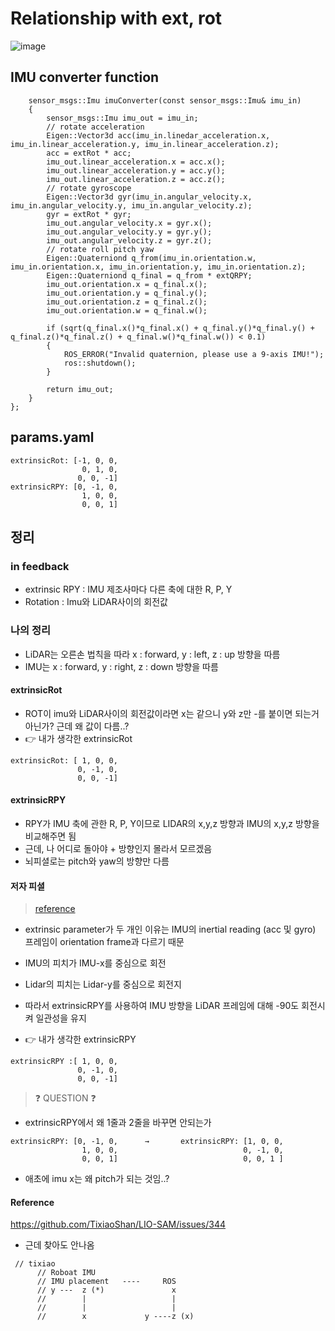 Relationship with ext, rot
===

![image](https://user-images.githubusercontent.com/108650199/210705194-1bdb55aa-8175-4094-8d04-076131525d31.png)

## IMU converter function
```
    sensor_msgs::Imu imuConverter(const sensor_msgs::Imu& imu_in)
    {
        sensor_msgs::Imu imu_out = imu_in;
        // rotate acceleration
        Eigen::Vector3d acc(imu_in.linedar_acceleration.x, imu_in.linear_acceleration.y, imu_in.linear_acceleration.z);
        acc = extRot * acc;
        imu_out.linear_acceleration.x = acc.x();
        imu_out.linear_acceleration.y = acc.y();
        imu_out.linear_acceleration.z = acc.z();
        // rotate gyroscope
        Eigen::Vector3d gyr(imu_in.angular_velocity.x, imu_in.angular_velocity.y, imu_in.angular_velocity.z);
        gyr = extRot * gyr;
        imu_out.angular_velocity.x = gyr.x();
        imu_out.angular_velocity.y = gyr.y();
        imu_out.angular_velocity.z = gyr.z();
        // rotate roll pitch yaw
        Eigen::Quaterniond q_from(imu_in.orientation.w, imu_in.orientation.x, imu_in.orientation.y, imu_in.orientation.z);
        Eigen::Quaterniond q_final = q_from * extQRPY;
        imu_out.orientation.x = q_final.x();
        imu_out.orientation.y = q_final.y();
        imu_out.orientation.z = q_final.z();
        imu_out.orientation.w = q_final.w();

        if (sqrt(q_final.x()*q_final.x() + q_final.y()*q_final.y() + q_final.z()*q_final.z() + q_final.w()*q_final.w()) < 0.1)
        {
            ROS_ERROR("Invalid quaternion, please use a 9-axis IMU!");
            ros::shutdown();
        }

        return imu_out;
    }
};
```

## params.yaml
```
extrinsicRot: [-1, 0, 0,
                0, 1, 0,
               0, 0, -1]
extrinsicRPY: [0, -1, 0,
                1, 0, 0,
                0, 0, 1]
```

## 정리
### in feedback
- extrinsic RPY : IMU 제조사마다 다른 축에 대한 R, P, Y
- Rotation : Imu와 LiDAR사이의 회전값
### 나의 정리
- LiDAR는 오른손 법칙을 따라 x : forward, y : left, z : up 방향을 따름
- IMU는 x : forward, y : right, z : down 방향을 따름
#### extrinsicRot
- ROT이 imu와 LiDAR사이의 회전값이라면 x는 같으니 y와 z만 -를 붙이면 되는거 아닌가? 근데 왜 값이 다름..?
- 👉️ 내가 생각한 extrinsicRot
```
extrinsicRot: [ 1, 0, 0,
               0, -1, 0,
               0, 0, -1]
```
#### extrinsicRPY
- RPY가 IMU 축에 관한 R, P, Y이므로 LIDAR의 x,y,z 방향과 IMU의 x,y,z 방향을 비교해주면 됨
- 근데, 나 어디로 돌아야 + 방향인지 몰라서 모르겠음
- 뇌피셜로는 pitch와 yaw의 방향만 다름

#### 저자 피셜

> [reference](https://github.com/TixiaoShan/LIO-SAM/issues/6)

- extrinsic parameter가 두 개인 이유는 IMU의 inertial reading (acc 및 gyro) 프레임이 orientation frame과 다르기 때문
- IMU의 피치가 IMU-x를 중심으로 회전
- Lidar의 피치는 Lidar-y를 중심으로 회전지
- 따라서 extrinsicRPY를 사용하여 IMU 방향을 LiDAR 프레임에 대해 -90도 회전시켜 일관성을 유지

- 👉️ 내가 생각한 extrinsicRPY
```
extrinsicRPY :[ 1, 0, 0,
               0, -1, 0,
               0, 0, -1]
```

> ❓️ QUESTION ❓️

- extrinsicRPY에서 왜 1줄과 2줄을 바꾸면 안되는가
```
extrinsicRPY: [0, -1, 0,      →       extrinsicRPY: [1, 0, 0,
                1, 0, 0,                            0, -1, 0,
                0, 0, 1]                            0, 0, 1 ] 
```
- 애초에 imu x는 왜 pitch가 되는 것임..?


#### Reference
https://github.com/TixiaoShan/LIO-SAM/issues/344
- 근데 찾아도 안나옴
```
 // tixiao
      // Roboat IMU
      // IMU placement   ----     ROS
      // y ---  z (*)               x
      //        |                   |
      //        |                   |
      //        x             y ----z (x)
```

